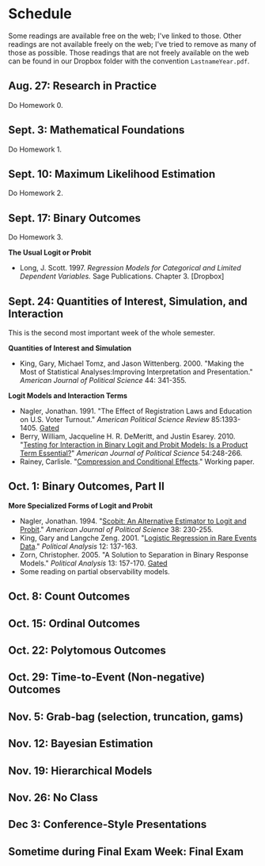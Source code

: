 # Schedule

Some readings are available free on the web; I've linked to those. Other readings are not available freely on the web; I've tried to remove as many of those as possible. Those readings that are not freely available on the web can be found in our Dropbox folder with the convention `LastnameYear.pdf`.

## Aug. 27: Research in Practice

Do Homework 0.

## Sept. 3: Mathematical Foundations

Do Homework 1.

## Sept. 10: Maximum Likelihood Estimation

Do Homework 2.

## Sept. 17: Binary Outcomes

Do Homework 3.

**The Usual Logit or Probit**

* Long, J. Scott. 1997. *Regression Models for Categorical and Limited Dependent Variables.* Sage Publications. Chapter 3. [Dropbox]

## Sept. 24: Quantities of Interest, Simulation, and Interaction

This is the second most important week of the whole semester.

**Quantities of Interest and Simulation**

* King, Gary, Michael Tomz, and Jason Wittenberg. 2000. "Making the Most of Statistical Analyses:Improving Interpretation and Presentation." *American Journal of Political Science* 44: 341-355.

**Logit Models and Interaction Terms**

* Nagler, Jonathan. 1991. "The Effect of Registration Laws and Education on U.S. Voter Turnout." *American Political Science Review* 85:1393-1405. [Gated](http://www.jstor.org/stable/1963952)
* Berry, William, Jacqueline H. R. DeMeritt, and Justin Esarey. 2010. "[Testing for Interaction in Binary Logit and Probit Models: Is a Product Term Essential?](http://mailer.fsu.edu/~wberry/garnet-wberry/berry%20ajps%20jan%202010.pdf)" *American Journal of Political Science* 54:248-266.
* Rainey, Carlisle. "[Compression and Conditional Effects](http://www.carlislerainey.com/files/compress.pdf)." Working paper.

## Oct. 1: Binary Outcomes, Part II

**More Specialized Forms of Logit and Probit**

* Nagler, Jonathan. 1994. "[Scobit: An Alternative Estimator to Logit and Probit](http://www.nyu.edu/classes/nbeck/q2/nagler.scobit.pdf)." *American Journal of Political Science* 38: 230-255.
* King, Gary and Langche Zeng. 2001. "[Logistic Regression in Rare Events Data](http://gking.harvard.edu/files/0s.pdf)." *Political Analysis* 12: 137-163.
* Zorn, Christopher. 2005. "A Solution to Separation in Binary Response Models." *Political Analysis* 13: 157-170. [Gated](http://pan.oxfordjournals.org/content/13/2/157.full.pdf+html)
* Some reading on partial observability models.

## Oct. 8: Count Outcomes

## Oct. 15: Ordinal Outcomes

## Oct. 22: Polytomous Outcomes

## Oct. 29: Time-to-Event (Non-negative) Outcomes

## Nov. 5: Grab-bag (selection, truncation, gams)

## Nov. 12: Bayesian Estimation

## Nov. 19: Hierarchical Models

## Nov. 26: No Class

## Dec 3: Conference-Style Presentations

## Sometime during Final Exam Week: Final Exam


